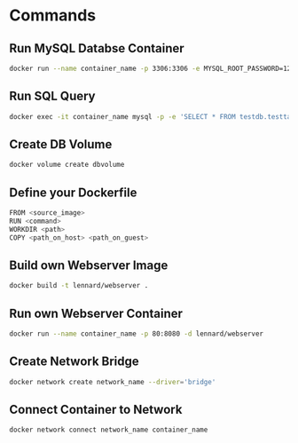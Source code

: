 # Commands

## Run MySQL Databse Container
```bash
docker run --name container_name -p 3306:3306 -e MYSQL_ROOT_PASSWORD=123 -e MYSQL_DATABASE=testdb -v my-db-volume:/var/lib/mysql -d mysql
```
## Run SQL Query
```bash
docker exec -it container_name mysql -p -e 'SELECT * FROM testdb.testtable'
```
## Create DB Volume
```bash
docker volume create dbvolume
```
## Define your Dockerfile
```bash
FROM <source_image>
RUN <command>
WORKDIR <path>
COPY <path_on_host> <path_on_guest>
```
## Build own Webserver Image
```bash
docker build -t lennard/webserver .
```
## Run own Webserver Container
```bash
docker run --name container_name -p 80:8080 -d lennard/webserver
```
## Create Network Bridge
```bash
docker network create network_name --driver='bridge'
```
## Connect Container to Network
```bash
docker network connect network_name container_name
```
